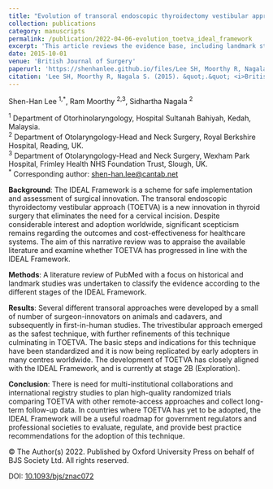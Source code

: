 ```yaml
---
title: "Evolution of transoral endoscopic thyroidectomy vestibular approach according to the IDEAL framework"
collection: publications
category: manuscripts
permalink: /publication/2022-04-06-evolution_toetva_ideal_framework
excerpt: 'This article reviews the evidence base, including landmark studies in the field of transoral endoscopic thyroid surgery vestibular approach (TOETVA), and assesses whether the evolution of TOETVA has aligned with the IDEAL framework, a scheme for safe implementation and assessment of surgical innovation.'
date: 2015-10-01
venue: 'British Journal of Surgery'
paperurl: 'https://shenhanlee.github.io/files/Lee SH, Moorthy R, Nagala S_British Journal of Surgery_2022.pdf'
citation: 'Lee SH, Moorthy R, Nagala S. (2015). &quot;.&quot; <i>British Journal of Surgery</i>. 109(6):497-502.'  
---
```


Shen-Han Lee <sup>1,*</sup>, Ram Moorthy <sup>2,3</sup>, Sidhartha Nagala <sup>2</sup>  

<sup>1</sup> Department of Otorhinolaryngology, Hospital Sultanah Bahiyah, Kedah, Malaysia.  
<sup>2</sup> Department of Otolaryngology-Head and Neck Surgery, Royal Berkshire Hospital, Reading, UK.  
<sup>3</sup> Department of Otolaryngology-Head and Neck Surgery, Wexham Park Hospital, Frimley Health NHS Foundation Trust, Slough, UK.  
<sup>*</sup> Corresponding author: [shen-han.lee@cantab.net](mailto:shen-han.lee@cantab.net)  

<b>Background</b>: The IDEAL Framework is a scheme for safe implementation and assessment of surgical innovation. The transoral endoscopic thyroidectomy vestibular approach (TOETVA) is a new innovation in thyroid surgery that eliminates the need for a cervical incision. Despite considerable interest and adoption worldwide, significant scepticism remains regarding the outcomes and cost-effectiveness for healthcare systems. The aim of this narrative review was to appraise the available literature and examine whether TOETVA has progressed in line with the IDEAL Framework.  

<b>Methods</b>: A literature review of PubMed with a focus on historical and landmark studies was undertaken to classify the evidence according to the different stages of the IDEAL Framework.  

<b>Results</b>: Several different transoral approaches were developed by a small of number of surgeon-innovators on animals and cadavers, and subsequently in first-in-human studies. The trivestibular approach emerged as the safest technique, with further refinements of this technique culminating in TOETVA. The basic steps and indications for this technique have been standardized and it is now being replicated by early adopters in many centres worldwide. The development of TOETVA has closely aligned with the IDEAL Framework, and is currently at stage 2B (Exploration).  

<b>Conclusion</b>: There is need for multi-institutional collaborations and international registry studies to plan high-quality randomized trials comparing TOETVA with other remote-access approaches and collect long-term follow-up data. In countries where TOETVA has yet to be adopted, the IDEAL Framework will be a useful roadmap for government regulators and professional societies to evaluate, regulate, and provide best practice recommendations for the adoption of this technique.  

© The Author(s) 2022. Published by Oxford University Press on behalf of BJS Society Ltd. All rights reserved.

DOI: [10.1093/bjs/znac072](https://doi.org/10.1093/bjs/znac072)  
